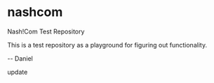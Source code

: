 # nashcom
Nash!Com Test Repository

This is a test repository as a playground for figuring out functionality.

-- Daniel

update

